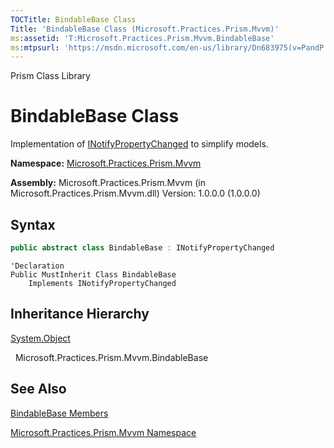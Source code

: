 ```yaml
---
TOCTitle: BindableBase Class
Title: 'BindableBase Class (Microsoft.Practices.Prism.Mvvm)'
ms:assetid: 'T:Microsoft.Practices.Prism.Mvvm.BindableBase'
ms:mtpsurl: 'https://msdn.microsoft.com/en-us/library/Dn683975(v=PandP.50)'
---
```


Prism Class Library

# BindableBase Class


Implementation of [INotifyPropertyChanged](http://msdn2.microsoft.com/en-us/library/ms133020) to simplify models.

**Namespace:** [Microsoft.Practices.Prism.Mvvm](https://msdn.microsoft.com/en-us/library/microsoft.practices.prism.mvvm(v=pandp.50))

**Assembly:** Microsoft.Practices.Prism.Mvvm (in Microsoft.Practices.Prism.Mvvm.dll) Version: 1.0.0.0 (1.0.0.0)

## Syntax

```C#
public abstract class BindableBase : INotifyPropertyChanged
```

```VB
'Declaration
Public MustInherit Class BindableBase
	Implements INotifyPropertyChanged
```

## Inheritance Hierarchy

[System.Object](http://msdn2.microsoft.com/en-us/library/e5kfa45b)

  Microsoft.Practices.Prism.Mvvm.BindableBase

## See Also

[BindableBase Members](https://msdn.microsoft.com/en-us/library/microsoft.practices.prism.mvvm.bindablebase_members(v=pandp.50))

[Microsoft.Practices.Prism.Mvvm Namespace](https://msdn.microsoft.com/en-us/library/microsoft.practices.prism.mvvm(v=pandp.50))
